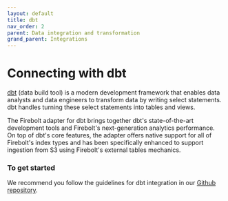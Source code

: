 ```yaml
---
layout: default
title: dbt
nav_order: 2
parent: Data integration and transformation
grand_parent: Integrations
---
```


# Connecting with dbt

[dbt](https://www.getdbt.com) (data build tool) is a modern development framework that enables data analysts and data engineers to transform data by writing select statements. dbt handles turning these select statements into tables and views.

The Firebolt adapter for dbt brings together dbt's state-of-the-art development tools and Firebolt's next-generation analytics performance. On top of dbt's core features, the adapter offers native support for all of Firebolt's index types and has been specifically enhanced to support ingestion from S3 using Firebolt's external tables mechanics.

### To get started

We recommend you follow the guidelines for dbt integration in our [Github repository](https://github.com/firebolt-db/dbt-firebolt).
